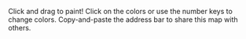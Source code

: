 Click and drag to paint! Click on the colors or use the number keys to change colors. Copy-and-paste the address bar to share this map with others.
